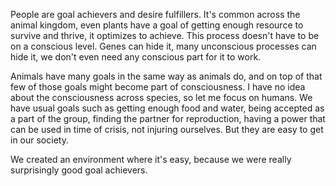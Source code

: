 People are goal achievers and desire fulfillers. It's common across the animal kingdom, even plants have a goal of getting enough resource to survive and thrive, it optimizes to achieve. This process doesn't have to be on a conscious level. Genes can hide it, many unconscious processes can hide it, we don't even need any conscious part for it to work. 

Animals have many goals in the same way as animals do, and on top of that few of those goals might become part of consciousness. I have no idea about the consciousness across species, so let me focus on humans. We have usual goals such as getting enough food and water, being accepted as a part of the group, finding the partner for reproduction, having a power that can be used in time of crisis, not injuring ourselves. But they are easy to get in our society. 

We created an environment where it's easy, because we were really surprisingly good goal achievers. 